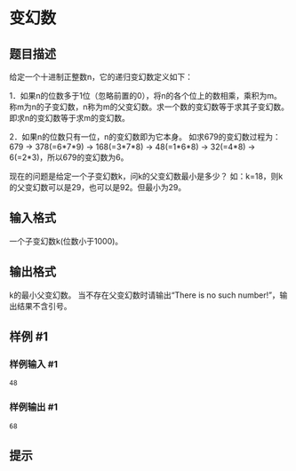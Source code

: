 # 变幻数

## 题目描述

给定一个十进制正整数n，它的递归变幻数定义如下：

1．如果n的位数多于1位（忽略前置的0），将n的各个位上的数相乘，乘积为m。称m为n的子变幻数，n称为m的父变幻数。求一个数的变幻数等于求其子变幻数。即求n的变幻数等于求m的变幻数。

2．如果n的位数只有一位，n的变幻数即为它本身。 如求679的变幻数过程为：679 -> 378(=6\*7\*9) -> 168(=3\*7\*8) -> 48(=1\*6\*8) -> 32(=4\*8) -> 6(=2\*3)，所以679的变幻数为6。

现在的问题是给定一个子变幻数k，问k的父变幻数最小是多少？ 如：k=18，则k的父变幻数可以是29，也可以是92。但最小为29。


## 输入格式

一个子变幻数k(位数小于1000)。


## 输出格式

k的最小父变幻数。 当不存在父变幻数时请输出“There is no such number!”，输出结果不含引号。


## 样例 #1

### 样例输入 #1
```
48
```

### 样例输出 #1

```
68
```

## 提示


